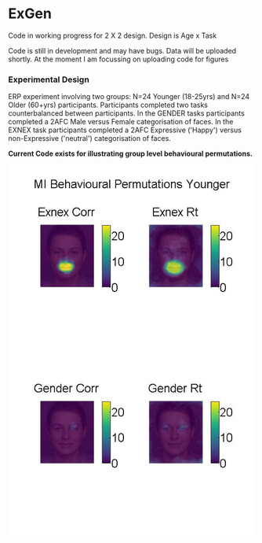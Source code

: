 # ExGen

Code in working progress for 2 X 2 design. Design is Age x Task

Code is still in development and may have bugs. Data will be uploaded shortly. At the moment I am focussing on uploading code for figures

<h3> Experimental Design</h3>

ERP experiment involving two groups: N=24 Younger (18-25yrs) and N=24 Older (60+yrs) participants. Participants completed two tasks counterbalanced between participants. In the GENDER tasks participants completed a 2AFC Male versus Female categorisation of faces. In the EXNEX task participants completed a 2AFC Expressive ('Happy') versus non-Expressive ('neutral') categorisation of faces. 


<b> Current Code exists for illustrating group level behavioural permutations. </b>

![alt tag](https://raw.githubusercontent.com/HLGilman/ExGen/master/README%20Figures/Permutation_Younger.jpg)



